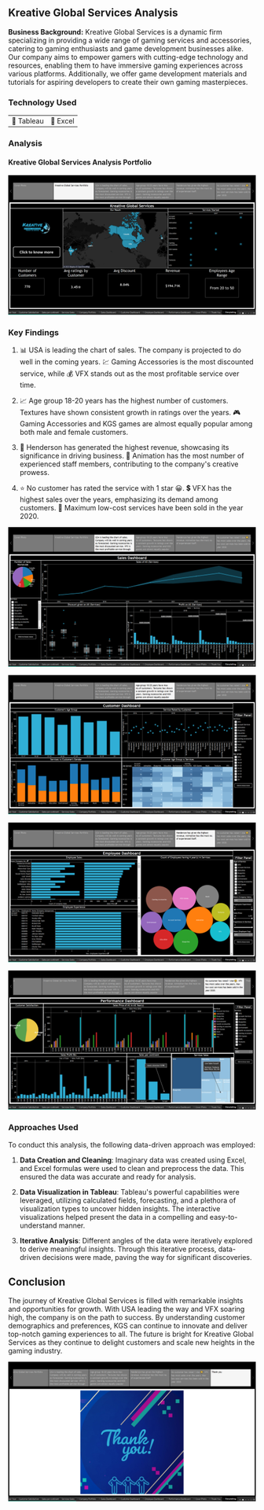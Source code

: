 ## Kreative Global Services Analysis

**Business Background:** Kreative Global Services is a dynamic firm specializing in providing a wide range of gaming services and accessories, catering to gaming enthusiasts and game development businesses alike. Our company aims to empower gamers with cutting-edge technology and resources, enabling them to have immersive gaming experiences across various platforms. Additionally, we offer game development materials and tutorials for aspiring developers to create their own gaming masterpieces.

### Technology Used

<table>
  <tr>
    <td>🔹 Tableau</td>
    <td>🔹 Excel</td>
  </tr>
</table>

### Analysis

#### Kreative Global Services Analysis Portfolio

[![Kreative Global Services Analysis](images/CGS/CGS(1).png?raw=true)](images/CGS/CGS(1).png?raw=true)

### Key Findings

1. 📊 USA is leading the chart of sales. The company is projected to do well in the coming years. 💹 Gaming Accessories is the most discounted service, while 💰 VFX stands out as the most profitable service over time.

2. 📈 Age group 18-20 years has the highest number of customers. Textures have shown consistent growth in ratings over the years. 🎮 Gaming Accessories and KGS games are almost equally popular among both male and female customers.

3. 💼 Henderson has generated the highest revenue, showcasing its significance in driving business. 💼 Animation has the most number of experienced staff members, contributing to the company's creative prowess.

4. ⭐ No customer has rated the service with 1 star 😀. 💲 VFX has the highest sales over the years, emphasizing its demand among customers. 📅 Maximum low-cost services have been sold in the year 2020.

[![Data Analysis Findings](images/CGS/CGS(2).png?raw=true)](images/CGS/CGS(2).png?raw=true)

[![Customer Demographics](images/CGS/CGS(3).png?raw=true)](images/CGS/CGS(3).png?raw=true)

[![Revenue and Staff Analysis](images/CGS/CGS(4).png?raw=true)](images/CGS/CGS(4).png?raw=true)

[![Customer Ratings and Sales Analysis](images/CGS/CGS(5).png?raw=true)](images/CGS/CGS(5).png?raw=true)

### Approaches Used

To conduct this analysis, the following data-driven approach was employed:

1. **Data Creation and Cleaning**: Imaginary data was created using Excel, and Excel formulas were used to clean and preprocess the data. This ensured the data was accurate and ready for analysis.

2. **Data Visualization in Tableau**: Tableau's powerful capabilities were leveraged, utilizing calculated fields, forecasting, and a plethora of visualization types to uncover hidden insights. The interactive visualizations helped present the data in a compelling and easy-to-understand manner.

3. **Iterative Analysis**: Different angles of the data were iteratively explored to derive meaningful insights. Through this iterative process, data-driven decisions were made, paving the way for significant discoveries.

## Conclusion

The journey of Kreative Global Services is filled with remarkable insights and opportunities for growth. With USA leading the way and VFX soaring high, the company is on the path to success. By understanding customer demographics and preferences, KGS can continue to innovate and deliver top-notch gaming experiences to all. The future is bright for Kreative Global Services as they continue to delight customers and scale new heights in the gaming industry.

[![Ending Slide](images/CGS/CGS(6).png?raw=true)](images/CGS/CGS(6).png?raw=true)
